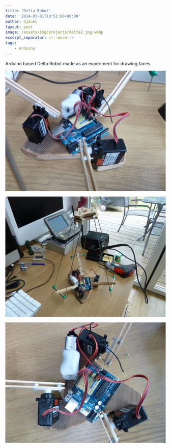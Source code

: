 ```yaml
---
title: 'Delta Robot'
date: '2014-03-01T10:51:08+00:00'
author: djdunc
layout: post
image: /assets/img/projects/delta2.jpg.webp
excerpt_separator: <!--more-->
tags:
    - Arduino
---
```


Arduino based Delta Robot made as an experiment for drawing faces.

![Delta Robot](/assets/img/projects/delta.jpg)

<!--more-->

![Delta Robot](/assets/img/projects/delta2.jpg.webp)

![Delta Robot](/assets/img/projects/delta3.jpg)
